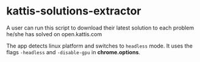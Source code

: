 # kattis-solutions-extractor
A user can run this script to download their latest solution to each problem he/she has solved on open.kattis.com

The app detects linux platform and switches to `headless` mode. It uses the flags `-headless` and `-disable-gpu` in **chrome.options**.
